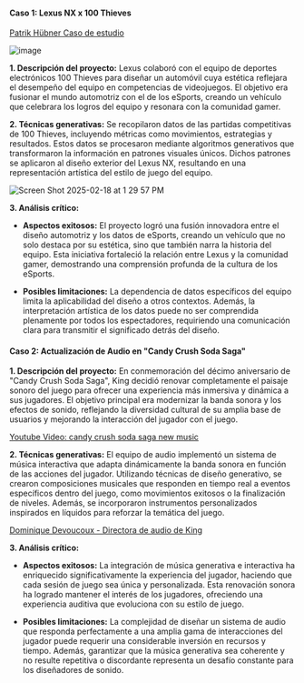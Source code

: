 #### Caso 1: Lexus NX x 100 Thieves

[Patrik Hübner Caso de estudio](https://www.patrik-huebner.com/generative-design/lexus-nx-100-thieves-generative-art-car-design/)

![image](https://github.com/user-attachments/assets/3f852624-bc9a-40bd-963c-a7d1575fc5c8)


**1. Descripción del proyecto:** Lexus colaboró con el equipo de deportes electrónicos 100 Thieves para diseñar un automóvil cuya estética reflejara el desempeño del equipo en competencias de videojuegos. El objetivo era fusionar el mundo automotriz con el de los eSports, creando un vehículo que celebrara los logros del equipo y resonara con la comunidad gamer.

**2. Técnicas generativas:** Se recopilaron datos de las partidas competitivas de 100 Thieves, incluyendo métricas como movimientos, estrategias y resultados. Estos datos se procesaron mediante algoritmos generativos que transformaron la información en patrones visuales únicos. Dichos patrones se aplicaron al diseño exterior del Lexus NX, resultando en una representación artística del estilo de juego del equipo.


![Screen Shot 2025-02-18 at 1 29 57 PM](https://github.com/user-attachments/assets/7bdc410f-ffc4-42eb-85c0-37031e4481a7)


**3. Análisis crítico:**

- **Aspectos exitosos:** El proyecto logró una fusión innovadora entre el diseño automotriz y los datos de eSports, creando un vehículo que no solo destaca por su estética, sino que también narra la historia del equipo. Esta iniciativa fortaleció la relación entre Lexus y la comunidad gamer, demostrando una comprensión profunda de la cultura de los eSports.

- **Posibles limitaciones:** La dependencia de datos específicos del equipo limita la aplicabilidad del diseño a otros contextos. Además, la interpretación artística de los datos puede no ser comprendida plenamente por todos los espectadores, requiriendo una comunicación clara para transmitir el significado detrás del diseño.

#### Caso 2: Actualización de Audio en "Candy Crush Soda Saga"

**1. Descripción del proyecto:** En conmemoración del décimo aniversario de "Candy Crush Soda Saga", King decidió renovar completamente el paisaje sonoro del juego para ofrecer una experiencia más inmersiva y dinámica a sus jugadores. El objetivo principal era modernizar la banda sonora y los efectos de sonido, reflejando la diversidad cultural de su amplia base de usuarios y mejorando la interacción del jugador con el juego. 

[Youtube Video: candy crush soda saga new music](https://www.youtube.com/watch?v=Qf8dpA1AzU4&ab_channel=DevendraAdhikari)

**2. Técnicas generativas:** El equipo de audio implementó un sistema de música interactiva que adapta dinámicamente la banda sonora en función de las acciones del jugador. Utilizando técnicas de diseño generativo, se crearon composiciones musicales que responden en tiempo real a eventos específicos dentro del juego, como movimientos exitosos o la finalización de niveles. Además, se incorporaron instrumentos personalizados inspirados en líquidos para reforzar la temática del juego. 

[Dominique Devoucoux - Directora de audio de King](https://as.com/meristation/reportajes/sonido-y-musica-asi-funciona-el-nuevo-audio-de-candy-crush-soda-saga-el-juego-casual-por-excelencia-r/?utm_source=chatgpt.com)

**3. Análisis crítico:**

- **Aspectos exitosos:** La integración de música generativa e interactiva ha enriquecido significativamente la experiencia del jugador, haciendo que cada sesión de juego sea única y personalizada. Esta renovación sonora ha logrado mantener el interés de los jugadores, ofreciendo una experiencia auditiva que evoluciona con su estilo de juego.

- **Posibles limitaciones:** La complejidad de diseñar un sistema de audio que responda perfectamente a una amplia gama de interacciones del jugador puede requerir una considerable inversión en recursos y tiempo. Además, garantizar que la música generativa sea coherente y no resulte repetitiva o discordante representa un desafío constante para los diseñadores de sonido.
